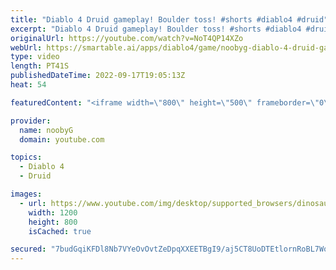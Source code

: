 ```yaml
---
title: "Diablo 4 Druid gameplay! Boulder toss! #shorts #diablo4 #druid"
excerpt: "Diablo 4 Druid gameplay! Boulder toss! #shorts #diablo4 #druid Please subscribe for more Diablo 4 and Diablo 3 content!"
originalUrl: https://youtube.com/watch?v=NoT4QP14XZo
webUrl: https://smartable.ai/apps/diablo4/game/noobyg-diablo-4-druid-gameplay-boulder-toss-shorts-diablo4-druid/
type: video
length: PT41S
publishedDateTime: 2022-09-17T19:05:13Z
heat: 54

featuredContent: "<iframe width=\"800\" height=\"500\" frameborder=\"0\" src=\"https://www.youtube.com/embed/NoT4QP14XZo\" allow=\"accelerometer; autoplay; encrypted-media; gyroscope; picture-in-picture\" allowfullscreen></iframe>"

provider:
  name: noobyG
  domain: youtube.com

topics:
  - Diablo 4
  - Druid

images:
  - url: https://www.youtube.com/img/desktop/supported_browsers/dinosaur.png
    width: 1200
    height: 800
    isCached: true

secured: "7budGqiKFDl8Nb7VYeOvOvtZeDpqXXEETBgI9/aj5CT8UoDTEtlornRoBL7Wolb3/aHMl2nlWjZXXKcoMCGDpgZ2sbbvnKz2KQek+rBZnj9aG2KO5ydWRNXAumT3+Tf8eDiLTOoJlevpkmAMcTqMWRRuM5ay1ApWMCGFLJQ4jDPV3gk8EEp8XT4pBCzrPDYwTytimaRrfjXy4t+SUm1bLhq9dYIPRYNCRPWqZjy7FS8MHOvFabQ6baMEkO7i4vZwkEpL72Ms8YbZ1R9GA7zeoTQdbJ7FTpdiLn+Vnu8jf6YHM7pGwbMr0+l7GMFaq9HYAeU3J3nsOdkfZJy7/JO2booVdmrqvhwpM0uqqo3FKfSpRoa1dSWCoQ+lkE0ltsK47p2kslHFDbaT5E+eN5FCZ+vKiErLvV1ib07kmvJxt1k=;zOs0dYL+rX8zZP+/MdUY3w=="
---
```


